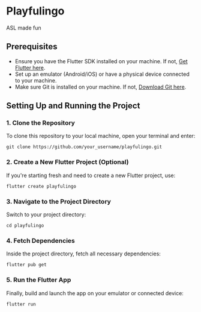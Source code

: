 # Playfulingo

ASL made fun 

## Prerequisites

- Ensure you have the Flutter SDK installed on your machine. If not, [Get Flutter here](https://flutter.dev/docs/get-started/install).
- Set up an emulator (Android/iOS) or have a physical device connected to your machine.
- Make sure Git is installed on your machine. If not, [Download Git here](https://git-scm.com/book/en/v2/Getting-Started-Installing-Git).

## Setting Up and Running the Project

### 1. Clone the Repository
To clone this repository to your local machine, open your terminal and enter:
```
git clone https://github.com/your_username/playfulingo.git
```
### 2. Create a New Flutter Project (Optional)
If you're starting fresh and need to create a new Flutter project, use:
```
flutter create playfulingo
```
### 3. Navigate to the Project Directory
Switch to your project directory:
```
cd playfulingo
```

### 4. Fetch Dependencies
Inside the project directory, fetch all necessary dependencies:
```
flutter pub get
```

### 5. Run the Flutter App
Finally, build and launch the app on your emulator or connected device:
```
flutter run
```









